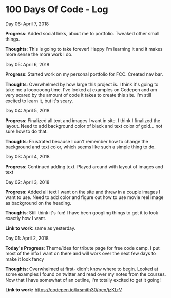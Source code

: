 # 100 Days Of Code - Log

Day 06: April 7, 2018

**Progress**: Added social links, about me to portfolio. Tweaked other small things. 

**Thoughts**: This is going to take forever! Happy I'm learning it and it makes more sense the more work I do. 


Day 05: April 6, 2018

**Progress**: Started work on my personal portfolio for FCC. Created nav bar. 

**Thoughts**: Overwhelmed by how large this project is. I think it's going to take me a loooooong time. I've looked at examples on Codepen and am very scared by the amount of code it takes to create this site. I'm still excited to learn it, but it's scary. 

Day 04: April 5, 2018

**Progress**: Finalized all text and images I want in site. I think I finalized the layout. Need to add background color of black and text color of gold... not sure how to do that. 

**Thoughts**: Frustrated because I can't remember how to change the background and text color, which seems like such a simple thing to do. 

Day 03: April 4, 2018

**Progress**: Continued adding text. Played around with layout of images and text 

Day 02: April 3, 2018 

**Progress**: Added all text I want on the site and threw in a couple images I want to use. Need to add color and figure out how to use movie reel image as background on the heading. 

**Thoughts**: Still think it's fun! I have been googling things to get it to look exactly how I want. 

**Link to work**: same as yesterday. 


Day 01: April 2, 2018 

**Today's Progress**: Theme/idea for tribute page for free code camp. I put most of the info I want on there and will work over the next few days to make it look fancy

**Thoughts:** Overwhelmed at first- didn't know where to begin. Looked at some examples I found on twitter and read over my notes from the courses. Now that I have somewhat of an outline, I'm totally excited to get it going! 

**Link to work:** 
https://codepen.io/krsmith30/pen/jzKLrV 

<!--
Day 1: June 27, Monday
**Today's Progress**: I've gone through many exercises on FreeCodeCamp.
**Thoughts** I've recently started coding, and it's a great feeling when I finally solve an algorithm challenge after a lot of attempts and hours spent.
**Link(s) to work**
1. [Find the Longest Word in a String](https://www.freecodecamp.com/challenges/find-the-longest-word-in-a-string)
2. [Title Case a Sentence](https://www.freecodecamp.com/challenges/title-case-a-sentence) -->
